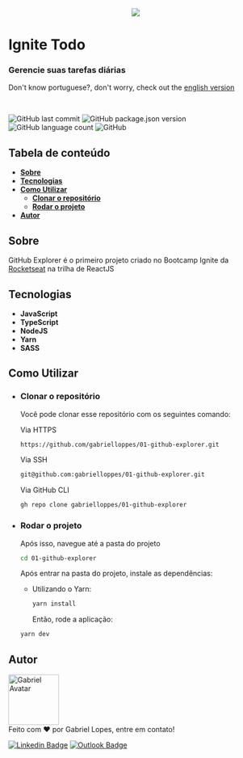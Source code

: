 <div align="center">
  <img src="https://github.com/gabrielloppes/IgniteTodoApp/blob/main/.github/logo.svg"/>
</div>

# **Ignite Todo**

### **Gerencie suas tarefas diárias**

Don't know portuguese?, don't worry, check out the [english version]()

<br>

<!-- Badges -->

![GitHub last commit](https://img.shields.io/github/last-commit/gabrielloppes/01-github-explorer?logo=github&style=for-the-badge)
![GitHub package.json version](https://img.shields.io/github/package-json/v/gabrielloppes/01-github-explorer?logo=npm&style=for-the-badge)
![GitHub language count](https://img.shields.io/github/languages/count/gabrielloppes/01-github-explorer?style=for-the-badge)
![GitHub](https://img.shields.io/github/license/gabrielloppes/01-github-explorer?style=for-the-badge)

## **Tabela de conteúdo**

- **[Sobre](#sobre)**
- **[Tecnologias](#tecnologias)**
- **[Como Utilizar](#como-utilizar)**
  - **[Clonar o repositório](#clonar-o-repositório)**
  - **[Rodar o projeto](#rodar-o-projeto)**
  <!-- * **[Layout](#layout)** -->
- **[Autor](#autor)**

## **Sobre**

GitHub Explorer é o primeiro projeto criado no Bootcamp Ignite da [Rocketseat](rocketseat.com.br) na trilha de ReactJS

## **Tecnologias**

- **JavaScript**
- **TypeScript**
- **NodeJS**
- **Yarn**
- **SASS**

## **Como Utilizar**

- ### **Clonar o repositório**

  Você pode clonar esse repositório com os seguintes comando:

  Via HTTPS

  ```bash
  https://github.com/gabrielloppes/01-github-explorer.git
  ```

  Via SSH

  ```bash
  git@github.com:gabrielloppes/01-github-explorer.git
  ```

  Via GitHub CLI

  ```bash
  gh repo clone gabrielloppes/01-github-explorer
  ```

- ### **Rodar o projeto**

  Após isso, navegue até a pasta do projeto

  ```bash
  cd 01-github-explorer
  ```

  Após entrar na pasta do projeto, instale as dependências:

  - Utilizando o Yarn:
    ```bash
    yarn install
    ```
    Então, rode a aplicação:

  ```bash
  yarn dev
  ```

## **Autor**

<img width="100px" alt="Gabriel Avatar" src="https://avatars.githubusercontent.com/u/36803487?v=4" /><br/>
Feito com :heart: por Gabriel Lopes, entre em contato!

[![Linkedin Badge](https://img.shields.io/badge/-Linkedin-blue?style=for-the-badge&logo=linkedin&link=https://linkedin.com/in/gabriellopees)](https://linkedin.com/in/gabriellopees) [![Outlook Badge](https://img.shields.io/badge/-Outlook-informational?style=for-the-badge&logo=microsoft-outlook&link=mailto:gabriellopees@hotmail.com)](mailto:gabriellopees@hotmail.com)
